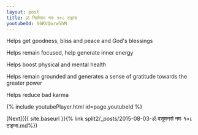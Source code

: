 ```yaml
---
layout: post
title: ॐ निर्वाणाय नमः १०८ टाइम्स
youtubeId: S6KVQorw5hM
---
```

 
 
Helps get goodness, bliss and peace and God's blessings
 
Helps remain focused, help generate inner energy 
 
Helps boost physical and mental health 
 
Helps remain grounded and generates a sense of gratitude towards the greater power 
 
Helps reduce bad karma
 
 
 
 


{% include youtubePlayer.html id=page.youtubeId %}
 
[Next]({{ site.baseurl }}{% link  split2/_posts/2015-08-03-ॐ वसुमनसे नमः १०८ टाइम्स.md%})
 

